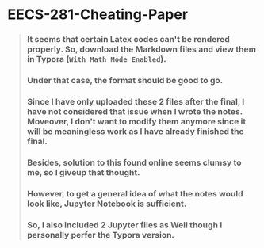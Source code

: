 # EECS-281-Cheating-Paper
> ### It seems that certain Latex codes can't be rendered properly. So, download the Markdown files and view them in Typora (```With Math Mode Enabled```).
> ### Under that case, the format should be good to go.
> ### Since I have only uploaded these 2 files after the final, I have not considered that issue when I wrote the notes. Moveover, I don't want to modify them anymore since it will be meaningless work as I have already finished the final.
> ### Besides, solution to this found online seems clumsy to me, so I giveup that thought.
> ### However, to get a general idea of what the notes would look like, Jupyter Notebook is sufficient.
> ### So, I also included 2 Jupyter files as Well though I personally perfer the Typora version.
